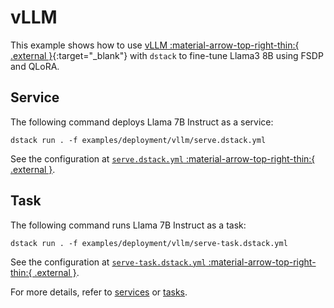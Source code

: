 # vLLM
This example shows how to use [vLLM :material-arrow-top-right-thin:{ .external }](https://github.com/vllm-project/vllm){:target="_blank"} 
with `dstack` to fine-tune Llama3 8B using FSDP and QLoRA.
## Service

The following command deploys Llama 7B Instruct as a service:

```shell
dstack run . -f examples/deployment/vllm/serve.dstack.yml
```

See the configuration at [`serve.dstack.yml` :material-arrow-top-right-thin:{ .external }](https://github.com/dstackai/dstack/blob/master/examples/deployment/vllm/serve.dstack.yml).

## Task

The following command runs Llama 7B Instruct as a task:

```shell
dstack run . -f examples/deployment/vllm/serve-task.dstack.yml
```

See the configuration at [`serve-task.dstack.yml` :material-arrow-top-right-thin:{ .external }](https://github.com/dstackai/dstack/blob/master/examples/deployment/vllm/serve-task.dstack.yml).

For more details, refer to [services](https://dstack.ai/docs/services) or [tasks](https://dstack.ai/docs/tasks).